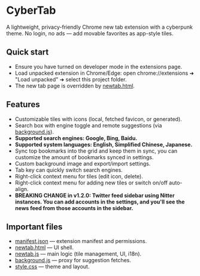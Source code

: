 # CyberTab

A lightweight, privacy-friendly Chrome new tab extension with a cyberpunk theme. No login, no ads — add movable favorites as app-style tiles.

## Quick start

- Ensure you have turned on developer mode in the extensions page.
- Load unpacked extension in Chrome/Edge: open chrome://extensions ➜ "Load unpacked" ➜ select this project folder.
- The new tab page is overridden by [newtab.html](newtab.html).

## Features

- Customizable tiles with icons (local, fetched favicon, or generated).
- Search box with engine toggle and remote suggestions (via [background.js](background.js)).
- __Supported search engines: Google, Bing, Baidu.__
- __Supported system languages: English, Simplified Chinese, Japanese.__
- Sync top bookmarks into the grid and keep them in sync, you can customize the amount of bookmarks synced in settings.
- Custom background image and export/import settings.
- Tab key can quickly switch search engines.
- Right-click context menu for tiles (edit icon, delete).
- Right-click context menu for adding new tiles or switch on/off auto-align.
- __BREAKING CHANGE in v1.2.0: Twitter feed sidebar using Nitter instances. You can add accounts in the settings, and you'll see the news feed from those accounts in the sidebar.__

## Important files

- [manifest.json](manifest.json) — extension manifest and permissions.
- [newtab.html](newtab.html) — UI shell.
- [newtab.js](newtab.js) — main logic (tile management, UI, i18n).
- [background.js](background.js) — proxy for suggestion fetches.
- [style.css](style.css) — theme and layout.
